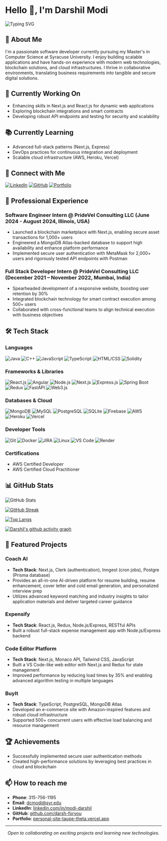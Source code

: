 # Hello 👋, I'm Darshil Modi

![Typing SVG](https://readme-typing-svg.herokuapp.com?font=Fira+Code&pause=1000&width=435&lines=Software+Developer+%7C+Full+Stack+Engineer+%7C+Blockchain+Enthusiast)

## 🚀 About Me
I'm a passionate software developer currently pursuing my Master's in Computer Science at Syracuse University. I enjoy building scalable applications and have hands-on experience with modern web technologies, blockchain solutions, and cloud infrastructures. I thrive in collaborative environments, translating business requirements into tangible and secure digital solutions.

## 🔭 Currently Working On
- Enhancing skills in Next.js and React.js for dynamic web applications  
- Exploring blockchain integrations and smart contracts  
- Developing robust API endpoints and testing for security and scalability  

## 📚 Currently Learning
- Advanced full-stack patterns (Next.js, Express)  
- DevOps practices for continuous integration and deployment  
- Scalable cloud infrastructure (AWS, Heroku, Vercel)  

## 🔗 Connect with Me
[![LinkedIn](https://img.shields.io/badge/LinkedIn-0077B5?style=for-the-badge&logo=linkedin&logoColor=white)](https://linkedin.com/in/modi-darshil)
[![GitHub](https://img.shields.io/badge/GitHub-181717?style=for-the-badge&logo=github)](https://github.com/darsh-foryou)
[![Portfolio](https://img.shields.io/badge/Portfolio-000000?style=for-the-badge&logo=About.me&logoColor=white)](https://personal-site-taupe-theta.vercel.app/)

## 💼 Professional Experience

### Software Engineer Intern @ PrideVel Consulting LLC (June 2024 - August 2024, Illinois, USA)
- Launched a blockchain marketplace with Next.js, enabling secure asset transactions for 1,000+ users  
- Engineered a MongoDB Atlas-backed database to support high availability and enhance platform performance  
- Implemented secure user authentication with MetaMask for 2,000+ users and rigorously tested API endpoints with Postman  

### Full Stack Developer Intern @ PrideVel Consulting LLC (December 2021 – November 2022, Mumbai, India)
- Spearheaded development of a responsive website, boosting user retention by 30%  
- Integrated blockchain technology for smart contract execution among 500+ users  
- Collaborated with cross-functional teams to align technical execution with business objectives  

## 🛠️ Tech Stack

### Languages
![Java](https://img.shields.io/badge/Java-ED8B00?style=for-the-badge&logo=openjdk&logoColor=white)
![C++](https://img.shields.io/badge/C++-00599C?style=for-the-badge&logo=cplusplus&logoColor=white)
![JavaScript](https://img.shields.io/badge/JavaScript-F7DF1E?style=for-the-badge&logo=javascript&logoColor=black)
![TypeScript](https://img.shields.io/badge/TypeScript-007ACC?style=for-the-badge&logo=typescript&logoColor=white)
![HTML/CSS](https://img.shields.io/badge/HTML%2FCSS-E34F26?style=for-the-badge&logo=html5&logoColor=white)
![Solidity](https://img.shields.io/badge/Solidity-363636?style=for-the-badge&logo=solidity&logoColor=white)

### Frameworks & Libraries
![React.js](https://img.shields.io/badge/React.js-20232A?style=for-the-badge&logo=react&logoColor=61DAFB)
![Angular](https://img.shields.io/badge/Angular-DD0031?style=for-the-badge&logo=angular&logoColor=white)
![Node.js](https://img.shields.io/badge/Node.js-43853D?style=for-the-badge&logo=node.js&logoColor=white)
![Next.js](https://img.shields.io/badge/Next.js-000000?style=for-the-badge&logo=next.js&logoColor=white)
![Express.js](https://img.shields.io/badge/Express.js-404D59?style=for-the-badge)
![Spring Boot](https://img.shields.io/badge/Spring_Boot-6DB33F?style=for-the-badge&logo=spring-boot&logoColor=white)
![Redux](https://img.shields.io/badge/Redux-764ABC?style=for-the-badge&logo=redux&logoColor=white)
![FastAPI](https://img.shields.io/badge/FastAPI-009688?style=for-the-badge&logo=fastapi&logoColor=white)
![Web3.js](https://img.shields.io/badge/Web3.js-F16822?style=for-the-badge&logo=web3.js&logoColor=white)

### Databases & Cloud
![MongoDB](https://img.shields.io/badge/MongoDB-4EA94B?style=for-the-badge&logo=mongodb&logoColor=white)
![MySQL](https://img.shields.io/badge/MySQL-4479A1?style=for-the-badge&logo=mysql&logoColor=white)
![PostgreSQL](https://img.shields.io/badge/PostgreSQL-336791?style=for-the-badge&logo=postgresql&logoColor=white)
![SQLite](https://img.shields.io/badge/SQLite-07405E?style=for-the-badge&logo=sqlite&logoColor=white)
![Firebase](https://img.shields.io/badge/Firebase-FFCA28?style=for-the-badge&logo=firebase&logoColor=black)
![AWS](https://img.shields.io/badge/AWS-232F3E?style=for-the-badge&logo=amazon-aws&logoColor=white)
![Heroku](https://img.shields.io/badge/Heroku-430098?style=for-the-badge&logo=heroku&logoColor=white)
![Vercel](https://img.shields.io/badge/Vercel-000000?style=for-the-badge&logo=vercel&logoColor=white)

### Developer Tools
![Git](https://img.shields.io/badge/Git-F05032?style=for-the-badge&logo=git&logoColor=white)
![Docker](https://img.shields.io/badge/Docker-2496ED?style=for-the-badge&logo=docker&logoColor=white)
![JIRA](https://img.shields.io/badge/JIRA-0052CC?style=for-the-badge&logo=jira&logoColor=white)
![Linux](https://img.shields.io/badge/Linux-FCC624?style=for-the-badge&logo=linux&logoColor=black)
![VS Code](https://img.shields.io/badge/VS%20Code-007ACC?style=for-the-badge&logo=visual%20studio%20code&logoColor=white)
![Render](https://img.shields.io/badge/Render-46E3B7?style=for-the-badge&logo=render&logoColor=white)

### Certifications
- AWS Certified Developer  
- AWS Certified Cloud Practitioner  

## 📊 GitHub Stats
![GitHub Stats](https://github-readme-stats.vercel.app/api?username=darsh-foryou&show_icons=true&theme=radical)

[![GitHub Streak](https://github-readme-streak-stats.herokuapp.com/?user=darsh-foryou&theme=radical)](https://git.io/streak-stats)

[![Top Langs](https://github-readme-stats.vercel.app/api/top-langs/?username=darsh-foryou&layout=compact&theme=radical)](https://github.com/anuraghazra/github-readme-stats)

[![Darshil's github activity graph](https://github-readme-activity-graph.vercel.app/graph?username=darsh-foryou&theme=react-dark)](https://github.com/ashutosh00710/github-readme-activity-graph)

## 🎯 Featured Projects

### Coach AI
- **Tech Stack**: Next.js, Clerk (authentication), Inngest (cron jobs), Postgre (Prisma database) 
- Provides an all-in-one AI-driven platform for resume building, resume enhancement, cover letter and cold email generation, and personalized interview prep
- Utilizes advanced keyword matching and industry insights to tailor application materials and deliver targeted career guidance 

### Expensify
- **Tech Stack**: React.js, Redux, Node.js/Express, RESTful APIs  
- Built a robust full-stack expense management app with Node.js/Express backend  

### Code Editor Platform
- **Tech Stack**: Next.js, Monaco API, Tailwind CSS, JavaScript  
- Built a VS Code-like web editor with Next.js and Redux for state management  
- Improved performance by reducing load times by 35% and enabling advanced algorithm testing in multiple languages  

### BuyIt
- **Tech Stack**: TypeScript, PostgreSQL, MongoDB Atlas  
- Developed an e-commerce site with Amazon-inspired features and robust cloud infrastructure  
- Supported 500+ concurrent users with effective load balancing and resource management  

## 🏆 Achievements
- Successfully implemented secure user authentication methods  
- Created high-performance solutions by leveraging best practices in cloud and blockchain  

## 📫 How to reach me
- **Phone**: 315-756-1195  
- **Email**: [dcmodi@syr.edu](mailto:dcmodi@syr.edu)  
- **LinkedIn**: [linkedin.com/in/modi-darshil](https://linkedin.com/in/modi-darshil)  
- **GitHub**: [github.com/darsh-foryou](https://github.com/darsh-foryou)  
- **Portfolio**: [personal-site-taupe-theta.vercel.app](https://personal-site-taupe-theta.vercel.app/)


---
<p align="center">
  <i>Open to collaborating on exciting projects and learning new technologies.</i>
</p>
